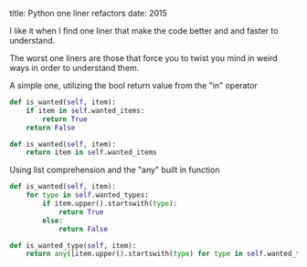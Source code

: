 title: Python one liner refactors
date: 2015

I like it when I find one liner that make the code better and
and faster to understand.

The worst one liners are those that force you to twist you mind
in weird ways in order to understand them.

A simple one, utilizing the bool return value from the "in" operator
```python
def is_wanted(self, item):
    if item in self.wanted_items:
        return True
    return False
```
```python
def is_wanted(self, item):
    return item in self.wanted_items
```
Using list comprehension and the "any" built in function

```python
def is_wanted(self, item):
    for type in self.wanted_types:
        if item.upper().startswith(type):
            return True
        else:
            return False
```
```python
def is_wanted_type(self, item):
    return any([item.upper().startswith(type) for type in self.wanted_types])
```
